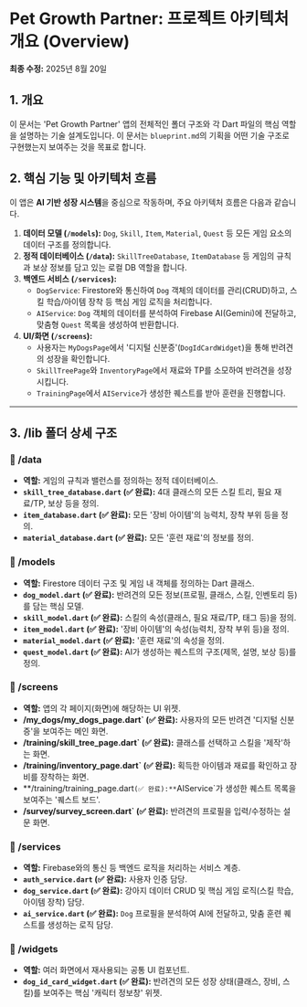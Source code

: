 # Pet Growth Partner: 프로젝트 아키텍처 개요 (Overview)

**최종 수정:** 2025년 8월 20일

## 1. 개요
이 문서는 'Pet Growth Partner' 앱의 전체적인 폴더 구조와 각 Dart 파일의 핵심 역할을 설명하는 기술 설계도입니다. 이 문서는 `blueprint.md`의 기획을 어떤 기술 구조로 구현했는지 보여주는 것을 목표로 합니다.

## 2. 핵심 기능 및 아키텍처 흐름

이 앱은 **AI 기반 성장 시스템**을 중심으로 작동하며, 주요 아키텍처 흐름은 다음과 같습니다.

1.  **데이터 모델 (`/models`):** `Dog`, `Skill`, `Item`, `Material`, `Quest` 등 모든 게임 요소의 데이터 구조를 정의합니다.
2.  **정적 데이터베이스 (`/data`):** `SkillTreeDatabase`, `ItemDatabase` 등 게임의 규칙과 보상 정보를 담고 있는 로컬 DB 역할을 합니다.
3.  **백엔드 서비스 (`/services`):**
    *   `DogService`: Firestore와 통신하여 `Dog` 객체의 데이터를 관리(CRUD)하고, 스킬 학습/아이템 장착 등 핵심 게임 로직을 처리합니다.
    *   `AIService`: `Dog` 객체의 데이터를 분석하여 Firebase AI(Gemini)에 전달하고, 맞춤형 `Quest` 목록을 생성하여 반환합니다.
4.  **UI/화면 (`/screens`):**
    *   사용자는 `MyDogsPage`에서 '디지털 신분증'(`DogIdCardWidget`)을 통해 반려견의 성장을 확인합니다.
    *   `SkillTreePage`와 `InventoryPage`에서 재료와 TP를 소모하여 반려견을 성장시킵니다.
    *   `TrainingPage`에서 `AIService`가 생성한 퀘스트를 받아 훈련을 진행합니다.

---

## 3. /lib 폴더 상세 구조

### 📂 /data
-   **역할:** 게임의 규칙과 밸런스를 정의하는 정적 데이터베이스.
-   **`skill_tree_database.dart` (✅ 완료):** 4대 클래스의 모든 스킬 트리, 필요 재료/TP, 보상 등을 정의.
-   **`item_database.dart` (✅ 완료):** 모든 '장비 아이템'의 능력치, 장착 부위 등을 정의.
-   **`material_database.dart` (✅ 완료):** 모든 '훈련 재료'의 정보를 정의.

### 📂 /models
-   **역할:** Firestore 데이터 구조 및 게임 내 객체를 정의하는 Dart 클래스.
-   **`dog_model.dart` (✅ 완료):** 반려견의 모든 정보(프로필, 클래스, 스킬, 인벤토리 등)를 담는 핵심 모델.
-   **`skill_model.dart` (✅ 완료):** 스킬의 속성(클래스, 필요 재료/TP, 태그 등)을 정의.
-   **`item_model.dart` (✅ 완료):** '장비 아이템'의 속성(능력치, 장착 부위 등)을 정의.
-   **`material_model.dart` (✅ 완료):** '훈련 재료'의 속성을 정의.
-   **`quest_model.dart` (✅ 완료):** AI가 생성하는 퀘스트의 구조(제목, 설명, 보상 등)를 정의.

### 📂 /screens
-   **역할:** 앱의 각 페이지(화면)에 해당하는 UI 위젯.
-   **/my_dogs/my_dogs_page.dart` (✅ 완료):** 사용자의 모든 반려견 '디지털 신분증'을 보여주는 메인 화면.
-   **/training/skill_tree_page.dart` (✅ 완료):** 클래스를 선택하고 스킬을 '제작'하는 화면.
-   **/training/inventory_page.dart` (✅ 완료):** 획득한 아이템과 재료를 확인하고 장비를 장착하는 화면.
-   **/training/training_page.dart` (✅ 완료):** `AIService`가 생성한 퀘스트 목록을 보여주는 '퀘스트 보드'.
-   **/survey/survey_screen.dart` (✅ 완료):** 반려견의 프로필을 입력/수정하는 설문 화면.

### 📂 /services
-   **역할:** Firebase와의 통신 등 백엔드 로직을 처리하는 서비스 계층.
-   **`auth_service.dart` (✅ 완료):** 사용자 인증 담당.
-   **`dog_service.dart` (✅ 완료):** 강아지 데이터 CRUD 및 핵심 게임 로직(스킬 학습, 아이템 장착) 담당.
-   **`ai_service.dart` (✅ 완료):** `Dog` 프로필을 분석하여 AI에 전달하고, 맞춤 훈련 퀘스트를 생성하는 로직 담당.

### 📂 /widgets
-   **역할:** 여러 화면에서 재사용되는 공통 UI 컴포넌트.
-   **`dog_id_card_widget.dart` (✅ 완료):** 반려견의 모든 성장 상태(클래스, 장비, 스킬)를 보여주는 핵심 '캐릭터 정보창' 위젯.

